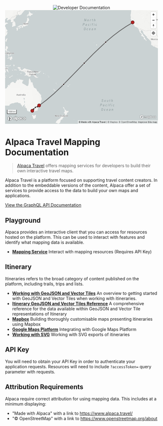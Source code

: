 <div align="center">
  <img alt="Developer Documentation" src="https://developer.alpacamaps.com/_media/logo.svg" height="75" width="75" />
  <img alt="Mapping Data" src="./map.png" />
</div>

# Alpaca Travel Mapping Documentation

> [Alpaca Travel](https://alpaca.travel) offers mapping services for developers
> to build their own interactive travel maps.

Alpaca Travel is a platform focused on supporting travel content creators. In
addition to the embeddable versions of the content, Alpaca offer a set of
services to provide access to the data to build your own maps and applications.

[View the GraphQL API Documentation](https://github.com/AlpacaTravel/graphql-docs)

## Playground

Alpaca provides an interactive client that you can access for resources hosted
on the platform. This can be used to interact with features and identify what
mapping data is available.

- **[Mapping Service](https://mapping.withalpaca.com/)**
  Interact with mapping resources (Requires API Key)

## Itinerary

Itineraries refers to the broad category of content published on the platform,
including trails, trips and lists.

- **[Working with GeoJSON and Vector Tiles](/topics/itinerary/Working%20with%20GeoJSON%20and%20Vector%20Tiles/README.md)**
  An overview to getting started with GeoJSON and Vector Tiles when working with
  itineraries.
- **[Itinerary GeoJSON and Vector Tiles Reference](/reference/itinerary-v1/GeoJSON%20and%20Vector%20Tiles/README.md)**
  A comprehensive reference for the data available within GeoJSON and Vector
  Tile representations of Itinerary
- **[Mapbox](/topics/itinerary/Working%20with%20Mapbox/README.md)**
  Building thoroughly customisable maps presenting itineraries using Mapbox
- **[Google Maps Platform](/topics/itinerary/Working%20with%20Google%20Maps/README.md)**
  Integrating with Google Maps Platform
- **[Working with SVG](/topics/itinerary/Working%20with%20SVG/README.md)**
  Working with SVG exports of itineraries

## API Key

You will need to obtain your API Key in order to authenticate your application
requests. Resources will need to include `?accessToken=` query parameter with
requests.

## Attribution Requirements

Alpaca require correct attribution for using mapping data. This includes at a
minimum displaying:

- "Made with Alpaca" with a link to https://www.alpaca.travel/
- "&copy; OpenStreetMap" with a link to https://www.openstreetmap.org/about
